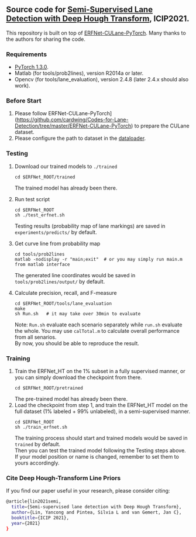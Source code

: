 ## Source code for [Semi-Supervised Lane Detection with Deep Hough Transform](https://arxiv.org/abs/2106.05094), ICIP2021.
This repository is built on top of [ERFNet-CULane-PyTorch](https://github.com/cardwing/Codes-for-Lane-Detection/tree/master/ERFNet-CULane-PyTorch). Many thanks to the authors for sharing the code. 
### Requirements
- [PyTorch 1.3.0](https://pytorch.org/get-started/previous-versions/).
- Matlab (for tools/prob2lines), version R2014a or later.
- Opencv (for tools/lane_evaluation), version 2.4.8 (later 2.4.x should also work).

### Before Start

1. Please follow ERFNet-CULane-PyTorch](https://github.com/cardwing/Codes-for-Lane-Detection/tree/master/ERFNet-CULane-PyTorch) to prepare the CULane dataset.
2. Please configure the path to dataset in the [dataloader](https://github.com/yanconglin/Semi-Supervised-Lane-Detection-with-Deep-Hough-Transform/blob/a5562e0c308a7c0e30d360bc380bdfc3309b032d/dataset/voc_aug.py#L10). 

### Testing
1. Download our trained models to `./trained`
    ```Shell
    cd $ERFNet_ROOT/trained
    ```
   The trained model has already been there.

2. Run test script
    ```Shell
    cd $ERFNet_ROOT
    sh ./test_erfnet.sh
    ```
    Testing results (probability map of lane markings) are saved in `experiments/predicts/` by default.

3. Get curve line from probability map
    ```Shell
    cd tools/prob2lines
    matlab -nodisplay -r "main;exit"  # or you may simply run main.m from matlab interface
    ```
    The generated line coordinates would be saved in `tools/prob2lines/output/` by default.

4. Calculate precision, recall, and F-measure
    ```Shell
    cd $ERFNet_ROOT/tools/lane_evaluation
    make
    sh Run.sh   # it may take over 30min to evaluate
    ```
    Note: `Run.sh` evaluate each scenario separately while `run.sh` evaluate the whole. You may use `calTotal.m` to calculate overall performance from all senarios.  
    By now, you should be able to reproduce the result.
    
### Training
1. Train the ERFNet_HT on the 1% subset in a fully supervised manner, or you can simply download the checkpoint from there.
    ```Shell
    cd $ERFNet_ROOT/pretrained
    ```
   The pre-trained model has already been there.
2. Load the checkpoint from step 1, and train the ERFNet_HT model on the full dataset (1% labeled + 99% unlabeled), in a semi-supervised manner.
    ```Shell
    cd $ERFNet_ROOT
    sh ./train_erfnet.sh
    ```
    The training process should start and trained models would be saved in `trained` by default.  
    Then you can test the trained model following the Testing steps above. If your model position or name is changed, remember to set them to yours accordingly.

### Cite Deep Hough-Transform Line Priors

If you find our paper useful in your research, please consider citing:
```bash
@article{lin2021semi,
  title={Semi-supervised lane detection with Deep Hough Transform},
  author={Lin, Yancong and Pintea, Silvia L and van Gemert, Jan C},
  booktitle={ICIP 2021},
  year={2021}
}
```
